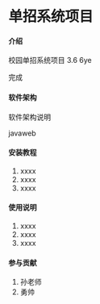 # 单招系统项目

#### 介绍
校园单招系统项目
3.6  6ye

完成
#### 软件架构
软件架构说明

javaweb

#### 安装教程

1.  xxxx
2.  xxxx
3.  xxxx

#### 使用说明

1.  xxxx
2.  xxxx
3.  xxxx

#### 参与贡献

1.  孙老师
2.  勇帅

